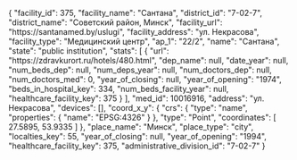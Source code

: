 {
    "facility_id": 375,
    "facility_name": "Сантана",
    "district_id": "7-02-7",
    "district_name": "Советский район, Минск",
    "facility_url": "https:\/\/santanamed.by\/uslugi",
    "facility_address": "ул. Некрасова",
    "facility_type": "Медицинский центр",
    "ap_1": "22\/2",
    "name": "Сантана",
    "state": "public institution",
    "stats": [
        {
            "url": "https:\/\/zdravkurort.ru\/hotels\/480.html",
            "dep_name": null,
            "date_year": null,
            "num_beds_dep": null,
            "num_deps_year": null,
            "num_doctors_dep": null,
            "num_doctors_med": 0,
            "year_of_closing": null,
            "year_of_opening": "1974",
            "beds_in_hospital_key": 334,
            "num_beds_facility_year": null,
            "healthcare_facility_key": 375
        }
    ],
    "med_id": 10016916,
    "address": "ул. Некрасова",
    "devices": [],
    "coord_x_y": {
        "crs": {
            "type": "name",
            "properties": {
                "name": "EPSG:4326"
            }
        },
        "type": "Point",
        "coordinates": [
            27.5895,
            53.9335
        ]
    },
    "place_name": "Минск",
    "place_type": "city",
    "localties_key": 55,
    "year_of_closing": null,
    "year_of_opening": "1994",
    "healthcare_facility_key": 375,
    "administrative_division_id": "7-02-7"
}